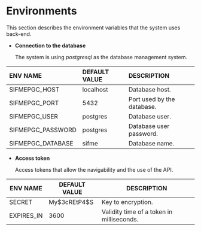 # Environments

This section describes the environment variables that the system uses back-end.



* **Connection to the database**

  The system is using *postgresql* as the database management system.

| ENV NAME          | DEFAULT VALUE | DESCRIPTION                |
| :---------------- | :------------ | :------------------------- |
| SIFMEPGC_HOST     | localhost     | Database host.             |
| SIFMEPGC_PORT     | 5432          | Port used by the database. |
| SIFMEPGC_USER     | postgres      | Database user.             |
| SIFMEPGC_PASSWORD | postgres      | Database user password.    |
| SIFMEPGC_DATABASE | sifme         | Database name.             |

* **Access token**

  Access tokens that allow the navigability and the use of the API.

| ENV NAME   | DEFAULT VALUE | DESCRIPTION |
| ---------- | ------------- | ----------- |
| SECRET     | My\$3cREtP4\$S  | Key to encryption. |
| EXPIRES_IN | 3600          | Validity time of a token in milliseconds. |

  